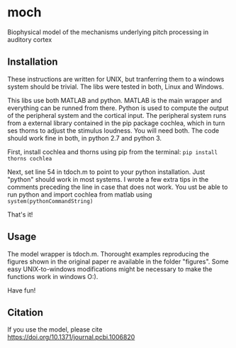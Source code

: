 # moch
Biophysical model of the mechanisms underlying pitch processing in auditory cortex

## Installation
These instructions are written for UNIX, but tranferring them to a windows system should be trivial. 
The libs were tested in both, Linux and Windows.

This libs use both MATLAB and python. MATLAB is the main wrapper and everything can be runned from 
there. Python is used to compute the output of the peripheral system and the cortical input. The
peripheral system runs from a external library contained in the pip package cochlea, which in turn
ses thorns to adjust the stimulus loudness. You will need both. The code should work fine in both,
in python 2.7 and python 3.

First, install cochlea and thorns using pip from the terminal: `pip install thorns cochlea`

Next, set line 54 in tdoch.m to point to your python installation. Just "python" should work in most
systems. I wrote a few extra tips in the comments preceding the line in case that does not work. You
ust be able to run python and import cochlea from matlab using `system(pythonCommandString)`

That's it!

## Usage
The model wrapper is tdoch.m. Thorought examples reproducing the figures shown in the original paper
re available in the folder "figures". Some easy UNIX-to-windows modifications might be necessary to
make the functions work in windows O:).

Have fun!

## Citation
If you use the model, please cite https://doi.org/10.1371/journal.pcbi.1006820
